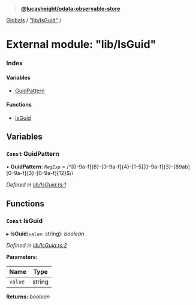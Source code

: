 > **[@lucasheight/odata-observable-store](../README.md)**

[Globals](../globals.md) / ["lib/IsGuid"](_lib_isguid_.md) /

# External module: "lib/IsGuid"

### Index

#### Variables

* [GuidPattern](_lib_isguid_.md#const-guidpattern)

#### Functions

* [IsGuid](_lib_isguid_.md#const-isguid)

## Variables

### `Const` GuidPattern

• **GuidPattern**: *`RegExp`* =  /^[0-9a-f]{8}-[0-9a-f]{4}-[1-5][0-9a-f]{3}-[89ab][0-9a-f]{3}-[0-9a-f]{12}$/i

*Defined in [lib/IsGuid.ts:1](https://github.com/lucasheight/odata-observable-store/blob/970f5f0/projects/odata-observable-store/src/lib/IsGuid.ts#L1)*

## Functions

### `Const` IsGuid

▸ **IsGuid**(`value`: string): *boolean*

*Defined in [lib/IsGuid.ts:2](https://github.com/lucasheight/odata-observable-store/blob/970f5f0/projects/odata-observable-store/src/lib/IsGuid.ts#L2)*

**Parameters:**

Name | Type |
------ | ------ |
`value` | string |

**Returns:** *boolean*